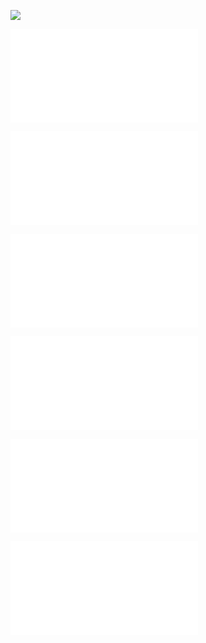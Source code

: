 ![](02_Crip-Tic_of_vignettes_canvas.canvas)

![](sections/02.00_Intro.md)

![](sections/02.01_The_research_table.md)

![](sections/02.02_The_computing_table.md)

![](sections/02.03_The_operating_table.md)

![](sections/02.04_The_crip_table.md)

![](sections/02.05_Dancing_with_tables.md)

